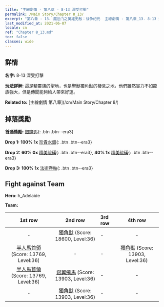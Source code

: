 ```yaml
---
title: "主線劇情 - 第八章 - 8-13 深受打擊"
permalink: /Main Story/Chapter 8_13/
excerpt: "第八章 - 13. 魔法门之英雄无敌：战争纪元  主線劇情 - 第八章_13. 8-13 深受打擊"
last_modified_at: 2021-06-07
locale: cn
ref: "Chapter 8_13.md"
toc: false
classes: wide
---
```


## 詳情

 **名字:** 8-13 深受打擊

 **玩法詳解:** 這是精靈族的聖地，也是聖獸獨角獸的棲息之地，他們雖然實力不如龍族強大，但是傳聞能夠給人帶來好運。

 **Related to:** [主線劇情 第八章](/cn/Main Story/Chapter 8/)

## 掉落獎勵

 **首通獎勵:** [銀鑰匙](/cn/Items/con_693/){: .btn .btn--era3}

 **Drop 1:** **100% 1x** [珍貴水銀](/cn/Items/mat_28/){: .btn .btn--era3}

 **Drop 2:** **60% 0x** [精美硫磺](/cn/Items/mat_22/){: .btn .btn--era3}, **40% 1x** [精美硫磺](/cn/Items/mat_22/){: .btn .btn--era3}

 **Drop 3:** **100% 1x** [法術卷軸](/cn/Items/con_694/){: .btn .btn--era3}


## Fight against Team
 **Hero:** h_Adelaide

 **Team:**


  | 1st row | 2nd row | 3rd row | 4th row |
  |:----:|:----:|:----|:----:|
  | - | [獨角獸](/cn/units/Unicorn/) (Score: 18600, Level:36)  | - | - |
  | [半人馬首領](/cn/units/Centaur/) (Score: 13769, Level:36)  | - | - | [獨角獸](/cn/units/Unicorn/) (Score: 13903, Level:36)  |
  | [半人馬首領](/cn/units/Centaur/) (Score: 13769, Level:36)  | [銀翼飛馬](/cn/units/Pegasus/) (Score: 13903, Level:36)  | - | - |
  | - | [獨角獸](/cn/units/Unicorn/) (Score: 13903, Level:36)  | - | - |


